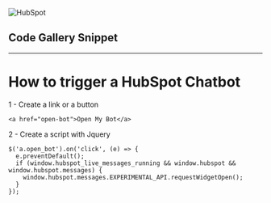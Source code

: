 ![HubSpot](https://cdn2.hubspot.net/hubfs/327485/HubSpot%20Wordmark%20-%20Full%20Color.png "HubSpot")
## Code Gallery Snippet

---

# How to trigger a HubSpot Chatbot

1 - Create a link or a button
```
<a href="open-bot">Open My Bot</a>
```

2 - Create a script with Jquery
```
$('a.open_bot').on('click', (e) => {
  e.preventDefault();
  if (window.hubspot_live_messages_running && window.hubspot && window.hubspot.messages) {
    window.hubspot.messages.EXPERIMENTAL_API.requestWidgetOpen();
  }
});
```
